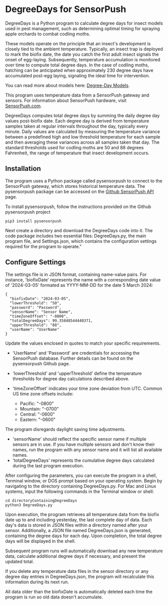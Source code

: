 # DegreeDays for SensorPush
DegreeDays is a Python program  to calculate degree days for insect models used in pest management, such as determining optimal timing for spraying apple orchards to combat codling moths.

These models operate on the principle that an insect's development is closely tied to the ambient temperature. Typically, an insect trap is deployed to mark the biofix date, the date you catch the first adult insect signals the onset of egg-laying. Subsequently, temperature accumulation is monitored over time to compute total degree days. In the case of codling moths, hatching can be anticipated when approximately 230 degree days have accumulated post-egg laying, signaling the ideal time for intervention.

You can read more about models here: [Degree-Day Models](https://treefruit.wsu.edu/crop-protection/opm/dd-models/).

This program uses temperature data from a SensorPush gateway and sensors. For information about SensorPush hardware, visit [SensorPush.com](https://www.sensorpush.com/).

DegreeDays computes total degree days by summing the daily degree day values post-biofix date. Each degree day is derived from temperature samples taken at regular intervals throughout the day, typically every minute. Daily values are calculated by measuring the temperature variance between a predefined high and low threshold temperature for each sample and then averaging these variances across all samples taken that day. The standard thresholds used for codling moths are 50 and 88 degrees Fahrenheit, the range of temperature that insect development occurs.
## Installation
The program uses a Python package called pysensorpush to connect to the SensorPush gateway, which stores historical temperature data. The pysensorpush package can be accessed on the [Github SensorPush API](https://github.com/rsnodgrass/pysensorpush) page.

To install pysensorpush, follow the instructions provided on the Github pysensorpush project
```
pip3 install pysensorpush
```
Next create a directory and download the DegreeDays code into it. The code package includes two essential files: DegreeDays.py, the main program file, and Settings.json, which contains the configuration settings required for the program to operate."
## Configure Settings
The settings file is in JSON format, containing name-value pairs. For instance, 'biofixDate' represents the name with a corresponding date value of '2024-03-05' formated as YYYY-MM-DD for the date 5 March 2024:
```
{  
  "biofixDate": "2024-03-05",  
  "lowerThreshold": "50",  
  "password": "Password",  
  "sensorName": "Sensor Name",  
  "timeZoneOffset": "-0800",  
  "totalDegreeDays": 99.35848544440371,  
  "upperThreshold": "88",  
  "userName": "UserName"  
}
```
Update the values enclosed in quotes to match your specific requirements.

-   'UserName' and 'Password' are credentials for accessing the SensorPush database. Further details can be found on the pysensorpush Github page.
-   'lowerThreshold' and 'upperThreshold' define the temperature thresholds for degree day calculations described above.
-   'timeZoneOffset' indicates your time zone deviation from UTC. Common US time zone offsets include:
    
    -   Pacific: "-0800"
    -   Mountain: "-0700"
    -   Central: "-0600"
    -   Eastern: "-0600"
    

The program disregards daylight saving time adjustments.

-   'sensorName' should reflect the specific sensor name if multiple sensors are in use. If you have multiple sensors and don't know their names, run the program with any sensor name and it will list all available names.
-   'totalDegreeDays' represents the cumulative degree days calculated during the last program execution.

After configuring the parameters, you can execute the program in a shell, Terminal window, or DOS prompt based on your operating system. Begin by navigating to the directory containing DegreeDays.py. For Mac and Linux systems, input the following commands in the Terminal window or shell:
```
cd directoryContainingDegreeDays
python3 DegreeDays.py
```
Upon execution, the program retrieves all temperature data from the biofix date up to and including yesterday, the last complete day of data. Each day's data is stored in JSON files within a directory named after your sensor. Additionally, a JSON file named DegreeDays.json is generated, containing the degree days for each day. Upon completion, the total degree days will be displayed in the shell.

Subsequent program runs will automatically download any new temperature data, calculate additional degree days if necessary, and present the updated total.

If you delete any temperature data files in the sensor directory or any degree day entries in DegreeDays.json, the program will recalculate this information during its next run.

All data older than the biofixDate is automatically deleted each time the program is run so old data doesn't accumulate.
